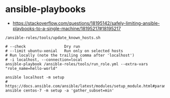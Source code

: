 # ansible-playbooks

* https://stackoverflow.com/questions/18195142/safely-limiting-ansible-playbooks-to-a-single-machine/18195217#18195217

```shell
/ansible-roles/tools/update_known_hosts.sh

# --check                 Dry run
# --limit ubuntu-xenial   Run only on selected hosts
# Run locally (note the trailing comma after 'localhost')
# -i localhost, --connection=local
ansible-playbook /ansible-roles/tools/run_role.yml --extra-vars "role_name=hello-world"

ansible localhost -m setup
# https://docs.ansible.com/ansible/latest/modules/setup_module.html#parameters
ansible centos-7 -m setup -a 'gather_subset=min'
```